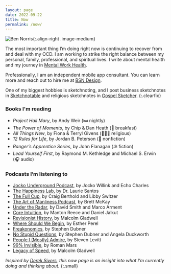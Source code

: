 ```yaml
---
layout: page
date: 2022-09-22
title: Now
permalink: /now/
---
```


![Ben Norris](https://media.bennorris.com/images/ben-norris-2021-light.jpg){:.align-right .image-medium}

The most important thing I’m doing right now is continuing to recover from and deal with my OCD. I am working to strike the right balance between my personal, family, professional, and spiritual lives. I write about mental health and my journey in [Mental Work Health](/mental-work-health/).

Professionally, I am an independent mobile app consultant. You can learn more and reach out to hire me at [BSN Design](https://bsn.design).

One of my biggest hobbies is sketchnoting, and I post business sketchnotes in [Sketchnotable](/sketchnotable/) and religious sketchnotes in [Gospel Sketcher](/gospel-sketcher/).
{:.clearfix}


### Books I'm reading

- _Project Hail Mary_, by Andy Weir (🛏️&nbsp;nightly)
- _The Power of Moments_, by Chip & Dan Heath (🥣&nbsp;breakfast)
- _All Things New_, by Fiona & Terryl Givens (🧎🏻‍♂️&nbsp;religious)
- _12 Rules for Life_, by Jordan B. Peterson (💭&nbsp;nonfiction)
- _Ranger’s Apprentice Series_, by John Flanagan (⛱️&nbsp;fiction)
- _Lead Yourself First_, by Raymond M. Kethledge and Michael S. Erwin (🎧&nbsp;audio)


### Podcasts I’m listening to

- [Jocko Underground Podcast](https://jockounderground.com), by Jocko Willink and Echo Charles
- [The Happiness Lab](https://www.pushkin.fm/show/the-happiness-lab-with-dr-laurie-santos/), by Dr. Laurie Santos
- [The Full Cup](https://craigberthold.podbean.com/), by Craig Berthold and Libby Switzer
- [The Art of Manliness Podcast](https://www.artofmanliness.com/podcast/), by Brett McKay
- [Under the Radar](https://www.relay.fm/radar), by David Smith and Marco Arment
- [Core Intuition](https://coreint.org/), by Manton Reece and Daniel Jalkut
- [Revisionist History](https://revisionisthistory.com/), by Malcolm Gladwell
- [Where Should We Begin](https://whereshouldwebegin.estherperel.com/), by Esther Perel
- [Freakonomics](https://freakonomics.com/), by Stephen Dubner
- [No Stupid Questions](https://freakonomics.com/nsq/), by Stephen Dubner and Angela Duckworth
- [People I (Mostly) Admire](https://freakonomics.com/series/people-i-mostly-admire/), by Steven Levitt
- [99% Invisible](https://99percentinvisible.org/), by Roman Mars
- [Legacy of Speed](https://www.pushkin.fm/podcasts/legacy-of-speed), by Malcolm Gladwell


*Inspired by [Derek Sivers](https://nownownow.com/about), this now page is an insight into what I’m currently doing and thinking about.*
{:.small}
